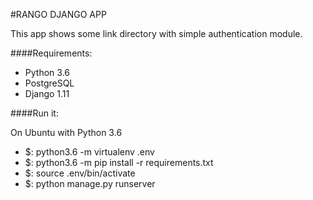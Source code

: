 #RANGO DJANGO APP

This app shows some link directory with simple authentication module.

####Requirements:
- Python 3.6
- PostgreSQL
- Django 1.11

####Run it:

On Ubuntu with Python 3.6
- $: python3.6 -m virtualenv .env
- $: python3.6 -m pip install -r requirements.txt
- $: source .env/bin/activate
- $: python manage.py runserver
